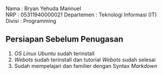 Nama : Bryan Yehuda Mannuel       
NRP : 05311940000021
Departemen : Teknologi Informasi (IT)       
Divisi : Programming

## Persiapan Sebelum Penugasan

 1. _OS Linux Ubuntu_ sudah terinstall                           
 2. _Webots_ sudah terinstall dan tutorial _Webots_ sudah selesai
 3. Sudah mempelajari dan familier dengan Syntax _Markdown_

